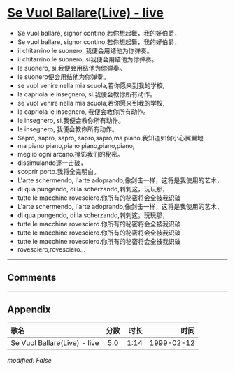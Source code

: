 # [Se Vuol Ballare(Live) - live](https://music.163.com/song?id=67641)

* Se vuol ballare, signor contino,若你想起舞，我的好伯爵，
* Se vuol ballare, signor contino,若你想起舞，我的好伯爵，
* il chitarrino le suonero, 我便会用结他为你弹奏。
* il chitarrino le suonero, si我便会用结他为你弹奏。
* le suonero, si,我便会用结他为你弹奏。
* le suonero便会用结他为你弹奏。
* se vuol venire nella mia scuola,若你愿来到我的学校,
* la capriola le insegnero, si.我便会教你所有动作。
* se vuol venire nella mia scuola,若你愿来到我的学校,
* la capriola le insegnero, 我便会教你所有动作。
* le insegnero, si.我便会教你所有动作。
* le insegnero, 我便会教你所有动作。
* Sapro, sapro, sapro, sapro,sapro,ma piano,我知道如何小心翼翼地
* ma piano piano,piano piano,piano,piano,
* meglio ogni arcano.掩饰我们的秘密。
* dissimulando逐一击破，
* scoprir porto.我将全完明白。
* L'arte schermendo, l'arte adoprando,像剑击一样，这将是我使用的艺术，
* di qua pungendo, di la scherzando,刺刺这，玩玩那，
* tutte le macchine rovesciero.你所有的秘密将会全被我识破
* L'arte schermendo, l'arte adoprando,像剑击一样，这将是我使用的艺术，
* di qua pungendo, di la scherzando,刺刺这，玩玩那，
* tutte le macchine rovesciero.你所有的秘密将会全被我识破
* tutte le macchine rovesciero.你所有的秘密将会全被我识破
* tutte le macchine rovesciero.你所有的秘密将会全被我识破
* rovesciero,rovesciero...


---

## Comments


---

## Appendix

|歌名|分数|时长|时间|
|:---|:---:|---:|---:|
|Se Vuol Ballare(Live) - live|5.0|1:14|1999-02-12

*modified: False*